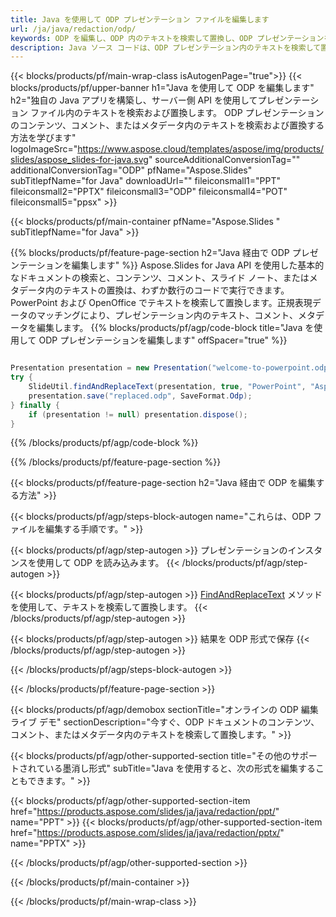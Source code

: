 ```yaml
---
title: Java を使用して ODP プレゼンテーション ファイルを編集します
url: /ja/java/redaction/odp/
keywords: ODP を編集し、ODP 内のテキストを検索して置換し、ODP プレゼンテーションを更新します
description: Java ソース コードは、ODP プレゼンテーション内のテキストを検索して置換します。
---
```


{{< blocks/products/pf/main-wrap-class isAutogenPage="true">}}
{{< blocks/products/pf/upper-banner h1="Java を使用して ODP を編集します" h2="独自の Java アプリを構築し、サーバー側 API を使用してプレゼンテーション ファイル内のテキストを検索および置換します。 ODP プレゼンテーションのコンテンツ、コメント、またはメタデータ内のテキストを検索および置換する方法を学びます" logoImageSrc="https://www.aspose.cloud/templates/aspose/img/products/slides/aspose_slides-for-java.svg" sourceAdditionalConversionTag="" additionalConversionTag="ODP" pfName="Aspose.Slides" subTitlepfName="for Java" downloadUrl="" fileiconsmall1="PPT" fileiconsmall2="PPTX" fileiconsmall3="ODP" fileiconsmall4="POT" fileiconsmall5="ppsx" >}}

{{< blocks/products/pf/main-container pfName="Aspose.Slides " subTitlepfName="for Java" >}}

{{% blocks/products/pf/feature-page-section  h2="Java 経由で ODP プレゼンテーションを編集します" %}}
Aspose.Slides for Java API を使用した基本的なドキュメントの検索と、コンテンツ、コメント、スライド ノート、またはメタデータ内のテキストの置換は、わずか数行のコードで実行できます。 PowerPoint および OpenOffice でテキストを検索して置換します。正規表現データのマッチングにより、プレゼンテーション内のテキスト、コメント、メタデータを編集します。
{{% blocks/products/pf/agp/code-block title="Java を使用して ODP プレゼンテーションを編集します" offSpacer="true" %}}

```java

Presentation presentation = new Presentation("welcome-to-powerpoint.odp");
try {
    SlideUtil.findAndReplaceText(presentation, true, "PowerPoint", "Aspose.Slides", null);
    presentation.save("replaced.odp", SaveFormat.Odp);
} finally {
    if (presentation != null) presentation.dispose();
}
```

{{% /blocks/products/pf/agp/code-block %}}

{{% /blocks/products/pf/feature-page-section %}}

{{< blocks/products/pf/feature-page-section  h2="Java 経由で ODP を編集する方法" >}}

{{< blocks/products/pf/agp/steps-block-autogen name="これらは、ODP ファイルを編集する手順です。" >}}

{{< blocks/products/pf/agp/step-autogen >}}
プレゼンテーションのインスタンスを使用して ODP を読み込みます。
{{< /blocks/products/pf/agp/step-autogen >}}

{{< blocks/products/pf/agp/step-autogen >}}
[FindAndReplaceText](https://reference.aspose.com/slides/java/com.aspose.slides/slideutil/#findAndReplaceText-com.aspose.slides.IPresentation-boolean-java.lang.String-java.lang.String-) メソッドを使用して、テキストを検索して置換します。
{{< /blocks/products/pf/agp/step-autogen >}}

{{< blocks/products/pf/agp/step-autogen >}}
結果を ODP 形式で保存
{{< /blocks/products/pf/agp/step-autogen >}}

{{< /blocks/products/pf/agp/steps-block-autogen >}}

{{< /blocks/products/pf/feature-page-section >}}

{{< blocks/products/pf/agp/demobox sectionTitle="オンラインの ODP 編集ライブ デモ" sectionDescription="今すぐ、ODP ドキュメントのコンテンツ、コメント、またはメタデータ内のテキストを検索して置換します。" >}}

{{< blocks/products/pf/agp/other-supported-section title="その他のサポートされている墨消し形式" subTitle="Java を使用すると、次の形式を編集することもできます。" >}}

{{< blocks/products/pf/agp/other-supported-section-item href="https://products.aspose.com/slides/ja/java/redaction/ppt/" name="PPT" >}}
{{< blocks/products/pf/agp/other-supported-section-item href="https://products.aspose.com/slides/ja/java/redaction/pptx/" name="PPTX" >}}


{{< /blocks/products/pf/agp/other-supported-section >}}

{{< /blocks/products/pf/main-container >}}
    
{{< /blocks/products/pf/main-wrap-class >}}